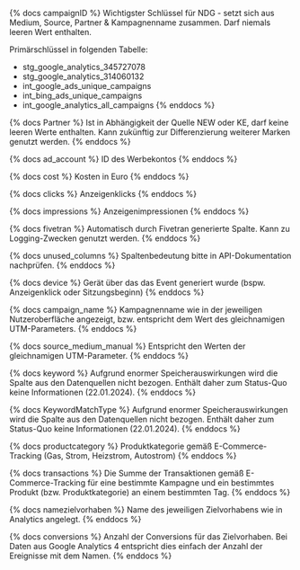 {% docs campaignID %}
Wichtigster Schlüssel für NDG - setzt sich aus Medium, Source, Partner & Kampagnenname zusammen. Darf niemals leeren Wert enthalten.

Primärschlüssel in folgenden Tabelle:
- stg_google_analytics_345727078
- stg_google_analytics_314060132
- int_google_ads_unique_campaigns
- int_bing_ads_unique_campaigns
- int_google_analytics_all_campaigns
{% enddocs %}

{% docs Partner %}
Ist in Abhängigkeit der Quelle NEW oder KE, darf keine leeren Werte enthalten. Kann zukünftig zur Differenzierung weiterer Marken genutzt werden.
{% enddocs %}

{% docs ad_account %}
ID des Werbekontos
{% enddocs %}

{% docs cost %}
Kosten in Euro
{% enddocs %}

{% docs clicks %}
Anzeigenklicks
{% enddocs %}

{% docs impressions %}
Anzeigenimpressionen
{% enddocs %}

{% docs fivetran %}
Automatisch durch Fivetran generierte Spalte. Kann zu Logging-Zwecken genutzt werden.
{% enddocs %}

{% docs unused_columns %}
Spaltenbedeutung bitte in API-Dokumentation nachprüfen.
{% enddocs %}

{% docs device %}
Gerät über das das Event generiert wurde (bspw. Anzeigenklick oder Sitzungsbeginn)
{% enddocs %}

{% docs campaign_name %}
Kampagnenname wie in der jeweiligen Nutzeroberfläche angezeigt, bzw. entspricht dem Wert des gleichnamigen UTM-Parameters.
{% enddocs %}

{% docs source_medium_manual %}
Entspricht den Werten der gleichnamigen UTM-Parameter.
{% enddocs %}

{% docs keyword %}
Aufgrund enormer Speicherauswirkungen wird die Spalte aus den Datenquellen nicht bezogen. Enthält daher zum Status-Quo keine Informationen (22.01.2024).
{% enddocs %}

{% docs KeywordMatchType %}
Aufgrund enormer Speicherauswirkungen wird die Spalte aus den Datenquellen nicht bezogen. Enthält daher zum Status-Quo keine Informationen (22.01.2024).
{% enddocs %}

{% docs productcategory %}
Produktkategorie gemäß E-Commerce-Tracking (Gas, Strom, Heizstrom, Autostrom)
{% enddocs %}

{% docs transactions %}
Die Summe der Transaktionen gemäß E-Commerce-Tracking für eine bestimmte Kampagne und ein bestimmtes Produkt (bzw. Produktkategorie) an einem bestimmten Tag.
{% enddocs %}

{% docs namezielvorhaben %}
Name des jeweiligen Zielvorhabens wie in Analytics angelegt.
{% enddocs %}

{% docs conversions %}
Anzahl der Conversions für das Zielvorhaben. Bei Daten aus Google Analytics 4 entspricht dies einfach der Anzahl der Ereignisse mit dem Namen.
{% enddocs %}